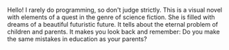 Hello! I rarely do programming, so don't judge strictly.
This is a visual novel with elements of a quest in the genre of science fiction. She is filled with dreams of a beautiful futuristic future. It tells about the eternal problem of children and parents. It makes you look back and remember: Do you make the same mistakes in education as your parents?
